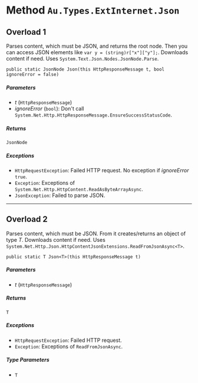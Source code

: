 # Method `Au.Types.ExtInternet.Json`

## Overload 1

Parses content, which must be JSON, and returns the root node. Then you can access JSON elements like `var y = (string)r["x"]["y"];`. Downloads content if need. Uses `System.Text.Json.Nodes.JsonNode.Parse`.

```
public static JsonNode Json(this HttpResponseMessage t, bool ignoreError = false)
```

##### Parameters

- *t*  (`HttpResponseMessage`)
- *ignoreError*  (`bool`):
    Don't call `System.Net.Http.HttpResponseMessage.EnsureSuccessStatusCode`.

##### Returns

`JsonNode`

##### Exceptions

- `HttpRequestException`:
    Failed HTTP request. No exception if *ignoreError* `true`.
- `Exception`:
    Exceptions of `System.Net.Http.HttpContent.ReadAsByteArrayAsync`.
- `JsonException`:
    Failed to parse JSON.

* * *

## Overload 2

Parses content, which must be JSON. From it creates/returns an object of type *T*. Downloads content if need. Uses `System.Net.Http.Json.HttpContentJsonExtensions.ReadFromJsonAsync<T>`.

```
public static T Json<T>(this HttpResponseMessage t)
```

##### Parameters

- *t*  (`HttpResponseMessage`)

##### Returns

`T`

##### Exceptions

- `HttpRequestException`:
    Failed HTTP request.
- `Exception`:
    Exceptions of `ReadFromJsonAsync`.

##### Type Parameters

- `T`